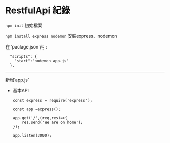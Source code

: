 #  RestfulApi 紀錄

`npm init` 初始檔案

`npm install express nodemon`  安裝express、nodemon


在 ‵paclage.json`內 :

      "scripts": {
        "start":"nodemon app.js"
      },

-----------------------------------------

新增‵app.js`

- 基本API

      const express = require('express');

      const app =express();

      app.get('/',(req,res)=>{
          res.send('We are on home');
      });

      app.listen(3000);
